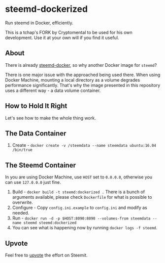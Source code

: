 # steemd-dockerized

Run steemd in Docker, efficiently.

This is a tchap's FORK by Cryptomental to be used for his own development. Use it at your own will if you find it useful.

## About

There is already [steemd-docker](https://github.com/blood2/steemd-docker),
so why another Docker image for `steemd`?

There is one major issue with the approached being used there. When using Docker Machine,
mounting a local directory as a volume degrades performance significantly. That's why
the image presented in this repository uses a different way - a data volume container.

## How to Hold It Right

Let's see how to make the whole thing work.

## The Data Container

1. Create - `docker create -v /steemdata --name steemdata ubuntu:16.04 /bin/true`

## The Steemd Container

In you are using Docker Machine, use `HOST` set to `0.0.0.0`,
otherwise you can use `127.0.0.0` just fine.

1. Build - `docker build -t steemd:dockerized .` There is a bunch of arguments available,
   please check `Dockerfile` for what is possible to overwrite.
2. Configure - Copy `config.ini.example` to `config.ini` and modify as needed.
2. Run - `docker run -d -p $HOST:8090:8090 --volumes-from steemdata --name steemd steemd:dockerized`
3. You can see what is happening now by running `docker logs -f steemd`.

## Upvote

Feel free to [upvote](https://steemit.com/steemd-docker/@void/dockerfile-for-steemd-tuned-for-performance)
the effort on Steemit.
